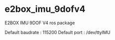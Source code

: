 # e2box_imu_9dofv4
E2BOX IMU 9DOF V4 ros package

Default baudrate : 115200
Default port : /dev/ttyIMU
